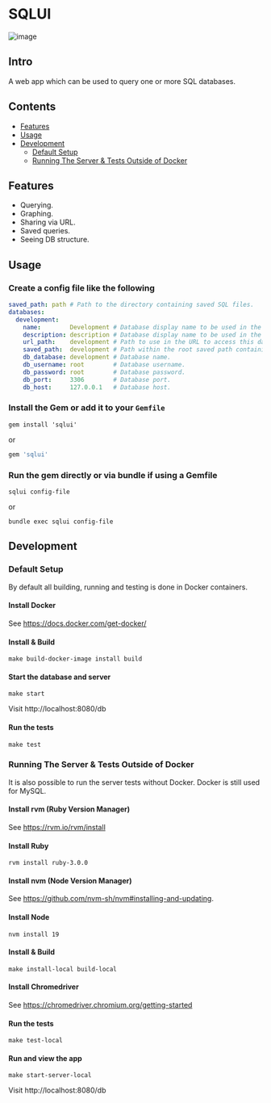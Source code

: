 # SQLUI

![image](https://user-images.githubusercontent.com/9117775/196360285-c034ba6a-e4f2-410b-b157-6f567811cfd6.png)

## Intro

A web app which can be used to query one or more SQL databases.

## Contents

- [Features](#features)
- [Usage](#usage)
- [Development](#development)
  + [Default Setup](#default-setup)
  + [Running The Server & Tests Outside of Docker](#running-the-server--tests-outside-of-docker)

## Features

- Querying.
- Graphing.
- Sharing via URL.
- Saved queries.
- Seeing DB structure.

## Usage

### Create a config file like the following

```yaml
saved_path: path # Path to the directory containing saved SQL files.
databases:
  development:
    name:        Development # Database display name to be used in the UI.
    description: description # Database display name to be used in the UI.
    url_path:    development # Path to use in the URL to access this database.
    saved_path:  development # Path within the root saved path containing saved SQL files.
    db_database: development # Database name.
    db_username: root        # Database username.
    db_password: root        # Database password.
    db_port:     3306        # Database port.
    db_host:     127.0.0.1   # Database host.
```

### Install the Gem or add it to your `Gemfile`

```shell
gem install 'sqlui'
```

or

```ruby
gem 'sqlui'
```

### Run the gem directly or via bundle if using a Gemfile

```shell
sqlui config-file
```

or

```shell
bundle exec sqlui config-file
```

## Development

### Default Setup

By default all building, running and testing is done in Docker containers.

#### Install Docker

See https://docs.docker.com/get-docker/

#### Install & Build

```shell
make build-docker-image install build
```

#### Start the database and server

```shell
make start
```

Visit http://localhost:8080/db

#### Run the tests

```shell
make test
```

### Running The Server & Tests Outside of Docker

It is also possible to run the server tests without Docker. Docker is still used for MySQL.

#### Install rvm (Ruby Version Manager)

See https://rvm.io/rvm/install

#### Install Ruby

```shell
rvm install ruby-3.0.0
```

#### Install nvm (Node Version Manager)

See https://github.com/nvm-sh/nvm#installing-and-updating.

#### Install Node

```shell
nvm install 19
```

#### Install & Build

```shell
make install-local build-local
```

#### Install Chromedriver

See https://chromedriver.chromium.org/getting-started

#### Run the tests

```shell
make test-local
```

#### Run and view the app

```shell
make start-server-local
```

Visit http://localhost:8080/db
